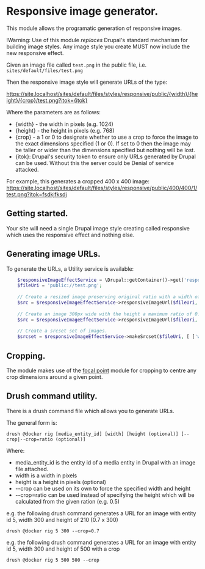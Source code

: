 # Responsive image generator.

This module allows the programatic generation of responsive images.

!Warning: Use of this module *replaces* Drupal's standard mechanism for building image styles.  Any image style you create MUST now include the
new responsive effect.

Given an image file called `test.png` in the public file, i.e. `sites/default/files/test.png`

Then the responsive image style will generate URLs of the type:

https://site.localhost/sites/default/files/styles/responsive/public/{width}/{height}/{crop}/test.png?itok={itok}

Where the parameters are as follows:

* {width} - the width in pixels (e.g. 1024)
* {height} - the height in pixels (e.g. 768)
* {crop} - a 1 or 0 to designate whether to use a crop to force the image to the exact dimensions specified (1 or 0). If set to 0 then the image may be taller or wider than the dimensions specified but nothing will be lost.
* {itok}: Drupal's security token to ensure only URLs generated by Drupal can be used. Without this the server could be Denial of service attacked.

For example, this generates a cropped 400 x 400 image:
https://site.localhost/sites/default/files/styles/responsive/public/400/400/1/test.png?itok=fsdkjfksdj

## Getting started.

Your site will need a single Drupal image style creating called responsive which uses the responsive effect and nothing else.

## Generating image URLs.

To generate the URLs, a Utility service is available:

```php
    $responsiveImageEffectService = \Drupal::getContainer()->get('responsive_image_effect.responsive_image_service');
    $fileUri = 'public://test.png';
    
    // Create a resized image preserving original ratio with a width of 100px.
    $src = $responsiveImageEffectService->responsiveImageUrl($fileUri, ['w' => 100]);
    
    // Create an image 300px wide with the height a maximum ratio of 0.75 (3/4 of width).
    $src = $responsiveImageEffectService->responsiveImageUrl($fileUri, $responsiveImageEffectService->crop(300, 0.75));
    
    // Create a srcset set of images.
    $srcset = $responsiveImageEffectService->makeSrcset($fileUri, [ ['w' => 100, 'h' => 100, 'c' => FALSE], ['w' => 200, 'h' => 200, 'c' => FALSE], ['w' => 300, 'h' => 300, 'c' => FALSE] ]);
```

## Cropping.

The module makes use of the [focal point](https://drupal.org/project/focal_point) module for cropping to centre any crop dimensions around a given point.

## Drush command utility.

There is a drush command file which allows you to generate URLs.

The general form is:

`drush @docker rig [media_entity_id] [width] [height (optional)] [--crop|--crop=ratio (optional)]`

Where:
 
 * media_entity_id is the entity id of a media entity in Drupal with an image file attached.
 * width is a width in pixels
 * height is a height in pixels (optional)
 * --crop can be used on its own to force the specified width and height
 * --crop=ratio can be used instead of specifying the height which will be calculated from the given ration (e.g. 0.5)

e.g. the following drush command generates a URL for an image with entity id 5, width 300 and height of 210 (0.7 x 300)

`drush @docker rig 5 300 --crop=0.7`

e.g. the following drush command generates a URL for an image with entity id 5, width 300 and height of 500 with a crop

`drush @docker rig 5 500 500 --crop`
